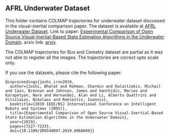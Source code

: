## AFRL Underwater Dataset

This folder contains COLMAP trajectories for underwater dataset discussed in the visual-inertial comparison paper. The dataset is available at [AFRL Underwater Dataset](https://drive.google.com/drive/folders/14LEMMigHxHRGESOZNudUM4LuxXFGLVmE). Link to paper: [Experimental Comparison of Open Source Visual-Inertial-Based State Estimation Algorithms in the Underwater Domain](https://ieeexplore.ieee.org/document/8968049). arxiv link: [arxiv](https://arxiv.org/abs/1904.02215).

The COLMAP trajectories for Bus and Cemetry dataset are partial as it was not able to register all the images. The trajectories are correct upto scale only.

If you use the datasets, please cite the following paper:

```
@inproceedings{joshi_iros2019,
  author={Joshi, Bharat and Rahman, Sharmin and Kalaitzakis, Michail and Cain, Brennan and Johnson, James and Xanthidis, Marios and Karapetyan, Nare and Hernandez, Alan and Li, Alberto Quattrini and Vitzilaios, Nikolaos and Rekleitis, Ioannis},
  booktitle={2019 IEEE/RSJ International Conference on Intelligent Robots and Systems (IROS)}, 
  title={Experimental Comparison of Open Source Visual-Inertial-Based State Estimation Algorithms in the Underwater Domain}, 
  year={2019},
  pages={7227-7233},
  doi={10.1109/IROS40897.2019.8968049}}
```